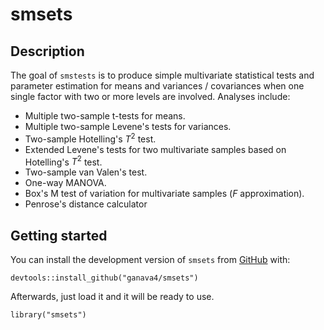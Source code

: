 # smsets

## Description

The goal of `smstests` is to produce simple multivariate statistical tests and parameter estimation for means and variances / covariances when one single factor with two or more levels are involved. Analyses include:

* Multiple two-sample t-tests for means.
* Multiple two-sample Levene's tests for variances.
* Two-sample Hotelling's $T^2$ test.
* Extended Levene's tests for two multivariate samples based on Hotelling's $T^2$ test.
* Two-sample van Valen's test.
* One-way MANOVA.
* Box's M test of variation for multivariate samples (_F_ approximation).
* Penrose's distance calculator

## Getting started

You can install the development version of `smsets` from [GitHub](https://github.com) with:

```{r}
devtools::install_github("ganava4/smsets")
```

Afterwards, just load it and it will be ready to use.


```{r}
library("smsets")
```

